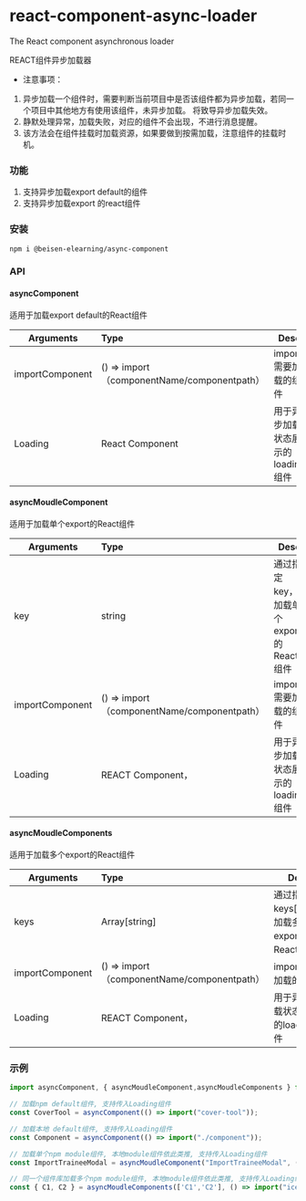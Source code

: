 

# react-component-async-loader

The React component asynchronous loader

REACT组件异步加载器


  * 注意事项： 
  1. 异步加载一个组件时，需要判断当前项目中是否该组件都为异步加载，若同一个项目中其他地方有使用该组件，未异步加载。 将致导异步加载失效。
  1. 静默处理异常，加载失败，对应的组件不会出现，不进行消息提醒。
  1. 该方法会在组件挂载时加载资源，如果要做到按需加载，注意组件的挂载时机。

### 功能
1. 支持异步加载export default的组件
2. 支持异步加载export 的react组件 


### 安装

```shell
npm i @beisen-elearning/async-component
```

### API

#### asyncComponent
适用于加载export default的React组件

| Arguments       | Type                                        | Desc                              | Required |
| --------------- | :------------------------------------------ | --------------------------------- | -------- |
| importComponent | () => import（componentName/componentpath） | import 需要加载的组件             | true     |
| Loading         | React Component                             | 用于异步加载状态展示的loading组件 | false    |

#### asyncMoudleComponent
适用于加载单个export的React组件

| Arguments       | Type                                        | Desc                                    | Required |
| --------------- | :------------------------------------------ | --------------------------------------- | -------- |
| key             | string                                      | 通过指定key，加载单个export 的React组件 | true     |
| importComponent | () => import（componentName/componentpath） | import 需要加载的组件                   | true     |
| Loading         | REACT Component，                           | 用于异步加载状态展示的loading组件       | false    |

#### asyncMoudleComponents
适用于加载多个export的React组件

| Arguments       | Type                                        | Desc                                          | Required |
| --------------- | :------------------------------------------ | --------------------------------------------- | -------- |
| keys            | Array[string]                               | 通过指定keys[key]，加载多个export 的React组件 | true     |
| importComponent | () => import（componentName/componentpath） | import 需要加载的组件                         | true     |
| Loading         | REACT Component，                           | 用于异步加载状态展示的loading组件             | false    |



### 示例

```javascript
import asyncComponent, { asyncMoudleComponent,asyncMoudleComponents } from "react-component-async-loader";

// 加载npm default组件, 支持传入Loading组件
const CoverTool = asyncComponent(() => import("cover-tool"));

// 加载本地 default组件, 支持传入Loading组件
const Component = asyncComponent(() => import("./component"));

// 加载单个npm module组件, 本地module组件依此类推, 支持传入Loading组件
const ImportTraineeModal = asyncMoudleComponent("ImportTraineeModal", () => import("ice"));

// 同一个组件库加载多个npm module组件, 本地module组件依此类推, 支持传入Loading组件
const { C1, C2 } = asyncMoudleComponents(['C1','C2'], () => import("ice"));
```
